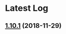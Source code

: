 # Latest Log 

## [1.10.1](https://github.com/alibaba-fusion/next/compare/1.10.0...1.10.1) (2018-11-29)


